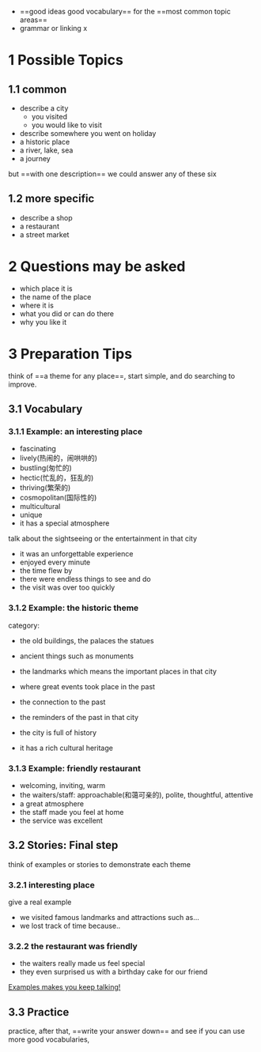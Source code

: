 - ==good ideas good vocabulary== for the ==most common topic areas== 
- grammar or linking x
# 1 Possible Topics

## 1.1 common
- describe a city 
	- you visited
	- you would like to visit
- describe somewhere you went on holiday
- a historic place
- a river, lake, sea
- a journey

but ==with one description== we could answer any of these six

## 1.2 more specific
- describe a shop
- a restaurant 
- a street market

# 2 Questions may be asked
- which place it is
- the name of the place
- where it is
- what you did or can do there 
- why you like it

# 3 Preparation Tips
think of ==a theme for any place==, start simple, and do searching to improve.

## 3.1 Vocabulary
### 3.1.1 Example: an interesting place
- fascinating
- lively(热闹的，闹哄哄的) 
- bustling(匆忙的) 
- hectic(忙乱的，狂乱的) 
- thriving(繁荣的)
- cosmopolitan(国际性的) 
- multicultural
- unique
- it has a special atmosphere

talk about the sightseeing or the entertainment in that city
- it was an unforgettable experience
- enjoyed every minute
- the time flew by
- there were endless things to see and do
- the visit was over too quickly
### 3.1.2 Example: the historic theme
category: 
- the old buildings, the palaces the statues
- ancient things such as monuments
- the landmarks which means the important places in that city
- where great events took place in the past

- the connection to the past
- the reminders of the past in that city

- the city is full of history
- it has a rich cultural heritage

### 3.1.3 Example: friendly restaurant
- welcoming, inviting, warm
- the waiters/staff: approachable(和蔼可亲的), polite, thoughtful, attentive
- a great atmosphere
- the staff made you feel at home
- the service was excellent
## 3.2 Stories: Final step
think of examples or stories to demonstrate each theme
### 3.2.1 interesting place
give a real example
- we visited famous landmarks and attractions such as...
- we lost track of time because..
### 3.2.2 the restaurant was friendly
- the waiters really made us feel special
- they even surprised us with a birthday cake for our friend

<u>Examples makes you keep talking!</u>

## 3.3 Practice
practice, after that, ==write your answer down== and see if you can use more good vocabularies,



